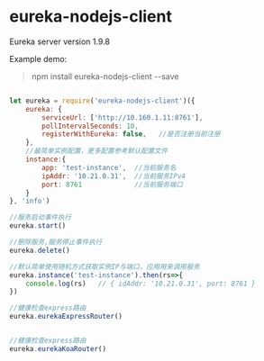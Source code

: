 # eureka-nodejs-client

Eureka server version 1.9.8 

Example demo:

> npm install eureka-nodejs-client  --save 

```js

let eureka = require('eureka-nodejs-client')({
    eureka: {
        serviceUrl: ['http://10.160.1.11:8761'],
        pollIntervalSeconds: 10,
        registerWithEureka: false,   //是否注册当前注册
    },
    //最简单实例配置，更多配置参考默认配置文件 
    instance:{
        app: 'test-instance',  //当前服务名
        ipAddr: '10.21.0.31',  //当前服务IPv4
        port: 8761             //当前服务端口
    }
}, 'info')

//服务启动事件执行
eureka.start()

//删除服务,服务停止事件执行
eureka.delete()

//默认简单使用随机方式获取实例IP与端口，应用用来调用服务
eureka.instance('test-instance').then(rs=>{
    console.log(rs)   // { idAddr: '10.21.0.31', port: 8761 }    
})

//健康检查express路由
eureka.eurekaExpressRouter()


//健康检查express路由
eureka.eurekaKoaRouter()


```
